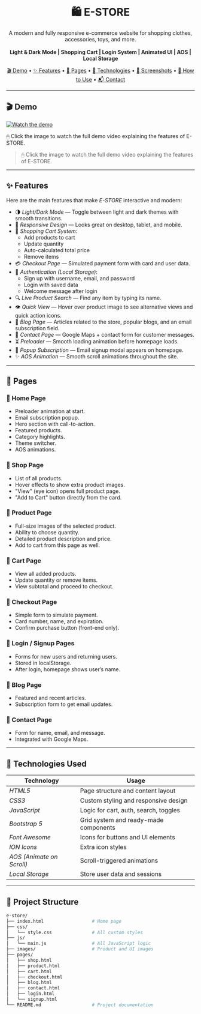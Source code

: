 <h1 align="center">🛍 E-STORE</h1>
<p align="center">
  A modern and fully responsive e-commerce website for shopping clothes, accessories, toys, and more.
  <br><br>
  <strong>Light & Dark Mode | Shopping Cart | Login System | Animated UI | AOS | Local Storage</strong>
</p>

<p align="center">
  <a href="#demo">🎬 Demo</a> • 
  <a href="#features">✨ Features</a> • 
  <a href="#pages">📄 Pages</a> • 
  <a href="#technologies-used">🧰 Technologies</a> • 
  <a href="#screenshots">📸 Screenshots</a> • 
  <a href="#how-to-use">🚀 How to Use</a> • 
  <a href="#contact">📬 Contact</a>
</p>

---

## 🎬 Demo

[![Watch the demo](https://img.youtube.com/vi/PxvbjtA1NDk/hqdefault.jpg)](https://youtu.be/PxvbjtA1NDk)

🖱 Click the image to watch the full demo video explaining the features of E-STORE.





> 🖱 Click the image to watch the full demo video explaining the features of E-STORE.

---

## ✨ Features

Here are the main features that make *E-STORE* interactive and modern:

- 🌗 *Light/Dark Mode* — Toggle between light and dark themes with smooth transitions.
- 📱 *Responsive Design* — Looks great on desktop, tablet, and mobile.
- 🛒 *Shopping Cart System*:
  - Add products to cart
  - Update quantity
  - Auto-calculated total price
  - Remove items
- 💳 *Checkout Page* — Simulated payment form with card and user data.
- 👤 *Authentication (Local Storage)*:
  - Sign up with username, email, and password
  - Login with saved data
  - Welcome message after login
- 🔍 *Live Product Search* — Find any item by typing its name.
- 👁 *Quick View* — Hover over product image to see alternative views and quick action icons.
- 📰 *Blog Page* — Articles related to the store, popular blogs, and an email subscription field.
- 📧 *Contact Page* — Google Maps + contact form for customer messages.
- ⏳ *Preloader* — Smooth loading animation before homepage loads.
- 📩 *Popup Subscription* — Email signup modal appears on homepage.
- ✨ *AOS Animation* — Smooth scroll animations throughout the site.

---

## 📄 Pages

### 🔹 Home Page
- Preloader animation at start.
- Email subscription popup.
- Hero section with call-to-action.
- Featured products.
- Category highlights.
- Theme switcher.
- AOS animations.

### 🔹 Shop Page
- List of all products.
- Hover effects to show extra product images.
- "View" (eye icon) opens full product page.
- "Add to Cart" button directly from the card.

### 🔹 Product Page
- Full-size images of the selected product.
- Ability to choose quantity.
- Detailed product description and price.
- Add to cart from this page as well.

### 🔹 Cart Page
- View all added products.
- Update quantity or remove items.
- View subtotal and proceed to checkout.

### 🔹 Checkout Page
- Simple form to simulate payment.
- Card number, name, and expiration.
- Confirm purchase button (front-end only).

### 🔹 Login / Signup Pages
- Forms for new users and returning users.
- Stored in localStorage.
- After login, homepage shows user’s name.

### 🔹 Blog Page
- Featured and recent articles.
- Subscription form to get email updates.

### 🔹 Contact Page
- Form for name, email, and message.
- Integrated with Google Maps.

---

## 🧰 Technologies Used

| Technology     | Usage                                   |
|----------------|------------------------------------------|
| *HTML5*      | Page structure and content layout        |
| *CSS3*       | Custom styling and responsive design     |
| *JavaScript* | Logic for cart, auth, search, toggles    |
| *Bootstrap 5*| Grid system and ready-made components    |
| *Font Awesome* | Icons for buttons and UI elements      |
| *ION Icons*  | Extra icon styles                       |
| *AOS (Animate on Scroll)* | Scroll-triggered animations |
| *Local Storage* | Store user data and sessions         |

---

## 📁 Project Structure

```bash
e-store/
├── index.html                  # Home page
├── css/
│   └── style.css               # All custom styles
├── js/
│   └── main.js                 # All JavaScript logic
├── images/                     # Product and UI images
├── pages/
│   ├── shop.html
│   ├── product.html
│   ├── cart.html
│   ├── checkout.html
│   ├── blog.html
│   ├── contact.html
│   ├── login.html
│   └── signup.html
└── README.md                   # Project documentation
